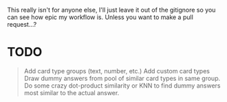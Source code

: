 This really isn't for anyone else, I'll just leave it out of the gitignore so you can see how epic my workflow is. Unless you want to make a pull request...?
# TODO
> Add card type groups (text, number, etc.)
> Add custom card types
> Draw dummy answers from pool of similar card types in same group.
> Do some crazy dot-product similarity or KNN to find dummy answers most similar to the actual answer.